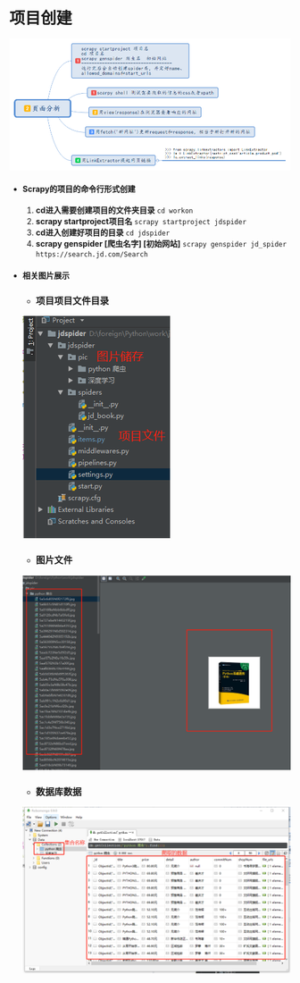 # 项目创建
![项目创建.png](https://github.com/GoFisher/jdspider/raw/master/res/项目创建.png)


- #### Scrapy的项目的命令行形式创建
    1. **cd进入需要创建项目的文件夹目录** ```cd workon```
    2. **scrapy startproject项目名**  ```scrapy startproject jdspider```
    3. **cd进入创建好项目的目录** ```cd jdspider```
    4. **scrapy genspider [爬虫名字]  [初始网站]** ```scrapy genspider jd_spider https://search.jd.com/Search```



- #### 相关图片展示
    - ### **项目项目文件目录**
    ![项目文件布局.png](https://github.com/GoFisher/jdspider/raw/master/res/项目文件布局.png)

    - ### **图片文件**
    ![图片数据.png](https://github.com/GoFisher/jdspider/raw/master/res/图片数据.png)

    - ### **数据库数据**
    ![数据库数据.png](https://github.com/GoFisher/jdspider/raw/master/res/数据库数据.png)
